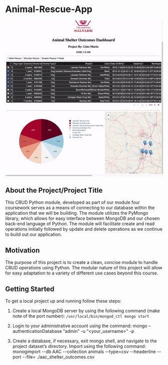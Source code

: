 # Animal-Rescue-App

![Screenshot](assets/CS340.gif)

## About the Project/Project Title
This CRUD Python module, developed as part of our module four coursework serves as a means of connecting to our database within the application that we will be building. The module utilizes the PyMongo library, which allows for easy interface between MongoDB and our chosen back-end language of Python. The module will facilitate create and read operations initially followed by update and delete operations as we continue to build out our application. 


## Motivation
The purpose of this project is to create a clean, concise module to handle CRUD operations using Python. The modular nature of this project will allow for easy adaptation to a variety of different use cases beyond this course.

## Getting Started 

To get a local project up and running follow these steps:

1. Create a local MongoDB server by using the following command (make note of the port number): 
```/usr/local/bin/mongod_ctl mongo start```

2.	Login to your administrative account using the command:
mongo –authenticationDatabase “admin” -u “<your_username>” -p
3.	Create a database, if necessary, exit mongo shell, and navigate to the project dataset’s directory. Import using the following command:
monogimport --db AAC --collection animals --type=csv --headerline --port <YOUR PORT NUMBER> --file= ./aac_shelter_outcomes.csv

